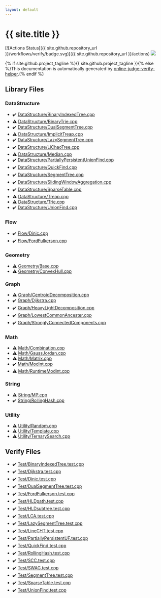 ```yaml
---
layout: default
---
```


<!-- mathjax config similar to math.stackexchange -->
<script type="text/javascript" async
  src="https://cdnjs.cloudflare.com/ajax/libs/mathjax/2.7.5/MathJax.js?config=TeX-MML-AM_CHTML">
</script>
<script type="text/x-mathjax-config">
  MathJax.Hub.Config({
    TeX: { equationNumbers: { autoNumber: "AMS" }},
    tex2jax: {
      inlineMath: [ ['$','$'] ],
      processEscapes: true
    },
    "HTML-CSS": { matchFontHeight: false },
    displayAlign: "left",
    displayIndent: "2em"
  });
</script>

<script type="text/javascript" src="https://cdnjs.cloudflare.com/ajax/libs/jquery/3.4.1/jquery.min.js"></script>
<script src="https://cdn.jsdelivr.net/npm/jquery-balloon-js@1.1.2/jquery.balloon.min.js" integrity="sha256-ZEYs9VrgAeNuPvs15E39OsyOJaIkXEEt10fzxJ20+2I=" crossorigin="anonymous"></script>
<script type="text/javascript" src="assets/js/copy-button.js"></script>
<link rel="stylesheet" href="assets/css/copy-button.css" />


# {{ site.title }}

[![Actions Status]({{ site.github.repository_url }}/workflows/verify/badge.svg)]({{ site.github.repository_url }}/actions)
<a href="{{ site.github.repository_url }}"><img src="https://img.shields.io/github/last-commit/{{ site.github.owner_name }}/{{ site.github.repository_name }}" /></a>

{% if site.github.project_tagline %}{{ site.github.project_tagline }}{% else %}This documentation is automatically generated by <a href="https://github.com/kmyk/online-judge-verify-helper">online-judge-verify-helper</a>.{% endif %}

## Library Files

<div id="5e248f107086635fddcead5bf28943fc"></div>

### DataStructure

* :heavy_check_mark: <a href="library/DataStructure/BinaryIndexedTree.cpp.html">DataStructure/BinaryIndexedTree.cpp</a>
* :warning: <a href="library/DataStructure/BinaryTrie.cpp.html">DataStructure/BinaryTrie.cpp</a>
* :heavy_check_mark: <a href="library/DataStructure/DualSegmentTree.cpp.html">DataStructure/DualSegmentTree.cpp</a>
* :warning: <a href="library/DataStructure/ImplicitTreap.cpp.html">DataStructure/ImplicitTreap.cpp</a>
* :heavy_check_mark: <a href="library/DataStructure/LazySegmentTree.cpp.html">DataStructure/LazySegmentTree.cpp</a>
* :heavy_check_mark: <a href="library/DataStructure/LiChaoTree.cpp.html">DataStructure/LiChaoTree.cpp</a>
* :warning: <a href="library/DataStructure/Median.cpp.html">DataStructure/Median.cpp</a>
* :heavy_check_mark: <a href="library/DataStructure/PartiallyPersistentUnionFind.cpp.html">DataStructure/PartiallyPersistentUnionFind.cpp</a>
* :heavy_check_mark: <a href="library/DataStructure/QuickFind.cpp.html">DataStructure/QuickFind.cpp</a>
* :heavy_check_mark: <a href="library/DataStructure/SegmentTree.cpp.html">DataStructure/SegmentTree.cpp</a>
* :heavy_check_mark: <a href="library/DataStructure/SlidingWindowAggregation.cpp.html">DataStructure/SlidingWindowAggregation.cpp</a>
* :heavy_check_mark: <a href="library/DataStructure/SparseTable.cpp.html">DataStructure/SparseTable.cpp</a>
* :warning: <a href="library/DataStructure/Treap.cpp.html">DataStructure/Treap.cpp</a>
* :warning: <a href="library/DataStructure/Trie.cpp.html">DataStructure/Trie.cpp</a>
* :heavy_check_mark: <a href="library/DataStructure/UnionFind.cpp.html">DataStructure/UnionFind.cpp</a>


<div id="f1a76f66cca677c6e628d9ca58a6c8fc"></div>

### Flow

* :heavy_check_mark: <a href="library/Flow/Dinic.cpp.html">Flow/Dinic.cpp</a>
* :heavy_check_mark: <a href="library/Flow/FordFulkerson.cpp.html">Flow/FordFulkerson.cpp</a>


<div id="d9c6333623e6357515fcbf17be806273"></div>

### Geometry

* :warning: <a href="library/Geometry/Base.cpp.html">Geometry/Base.cpp</a>
* :warning: <a href="library/Geometry/ConvexHull.cpp.html">Geometry/ConvexHull.cpp</a>


<div id="4cdbd2bafa8193091ba09509cedf94fd"></div>

### Graph

* :warning: <a href="library/Graph/CentroidDecomposition.cpp.html">Graph/CentroidDecomposition.cpp</a>
* :heavy_check_mark: <a href="library/Graph/Dijkstra.cpp.html">Graph/Dijkstra.cpp</a>
* :heavy_check_mark: <a href="library/Graph/HeavyLightDecomposition.cpp.html">Graph/HeavyLightDecomposition.cpp</a>
* :heavy_check_mark: <a href="library/Graph/LowestCommonAncester.cpp.html">Graph/LowestCommonAncester.cpp</a>
* :heavy_check_mark: <a href="library/Graph/StronglyConnectedComponents.cpp.html">Graph/StronglyConnectedComponents.cpp</a>


<div id="a49950aa047c2292e989e368a97a3aae"></div>

### Math

* :warning: <a href="library/Math/Combination.cpp.html">Math/Combination.cpp</a>
* :warning: <a href="library/Math/GaussJordan.cpp.html">Math/GaussJordan.cpp</a>
* :warning: <a href="library/Math/Matrix.cpp.html">Math/Matrix.cpp</a>
* :heavy_check_mark: <a href="library/Math/Modint.cpp.html">Math/Modint.cpp</a>
* :warning: <a href="library/Math/RuntimeModint.cpp.html">Math/RuntimeModint.cpp</a>


<div id="27118326006d3829667a400ad23d5d98"></div>

### String

* :warning: <a href="library/String/MP.cpp.html">String/MP.cpp</a>
* :heavy_check_mark: <a href="library/String/RollingHash.cpp.html">String/RollingHash.cpp</a>


<div id="94df2a6972ca1fa79411645fe9b42339"></div>

### Utility

* :warning: <a href="library/Utility/Random.cpp.html">Utility/Random.cpp</a>
* :warning: <a href="library/Utility/Template.cpp.html">Utility/Template.cpp</a>
* :warning: <a href="library/Utility/TernarySearch.cpp.html">Utility/TernarySearch.cpp</a>


## Verify Files

* :heavy_check_mark: <a href="verify/Test/BinaryIndexedTree.test.cpp.html">Test/BinaryIndexedTree.test.cpp</a>
* :heavy_check_mark: <a href="verify/Test/Dijkstra.test.cpp.html">Test/Dijkstra.test.cpp</a>
* :heavy_check_mark: <a href="verify/Test/Dinic.test.cpp.html">Test/Dinic.test.cpp</a>
* :heavy_check_mark: <a href="verify/Test/DualSegmentTree.test.cpp.html">Test/DualSegmentTree.test.cpp</a>
* :heavy_check_mark: <a href="verify/Test/FordFulkerson.test.cpp.html">Test/FordFulkerson.test.cpp</a>
* :heavy_check_mark: <a href="verify/Test/HLDpath.test.cpp.html">Test/HLDpath.test.cpp</a>
* :heavy_check_mark: <a href="verify/Test/HLDsubtree.test.cpp.html">Test/HLDsubtree.test.cpp</a>
* :heavy_check_mark: <a href="verify/Test/LCA.test.cpp.html">Test/LCA.test.cpp</a>
* :heavy_check_mark: <a href="verify/Test/LazySegmentTree.test.cpp.html">Test/LazySegmentTree.test.cpp</a>
* :heavy_check_mark: <a href="verify/Test/LineCHT.test.cpp.html">Test/LineCHT.test.cpp</a>
* :heavy_check_mark: <a href="verify/Test/PartiallyPersistentUF.test.cpp.html">Test/PartiallyPersistentUF.test.cpp</a>
* :heavy_check_mark: <a href="verify/Test/QuickFind.test.cpp.html">Test/QuickFind.test.cpp</a>
* :heavy_check_mark: <a href="verify/Test/RollingHash.test.cpp.html">Test/RollingHash.test.cpp</a>
* :heavy_check_mark: <a href="verify/Test/SCC.test.cpp.html">Test/SCC.test.cpp</a>
* :heavy_check_mark: <a href="verify/Test/SWAG.test.cpp.html">Test/SWAG.test.cpp</a>
* :heavy_check_mark: <a href="verify/Test/SegmentTree.test.cpp.html">Test/SegmentTree.test.cpp</a>
* :heavy_check_mark: <a href="verify/Test/SparseTable.test.cpp.html">Test/SparseTable.test.cpp</a>
* :heavy_check_mark: <a href="verify/Test/UnionFind.test.cpp.html">Test/UnionFind.test.cpp</a>


